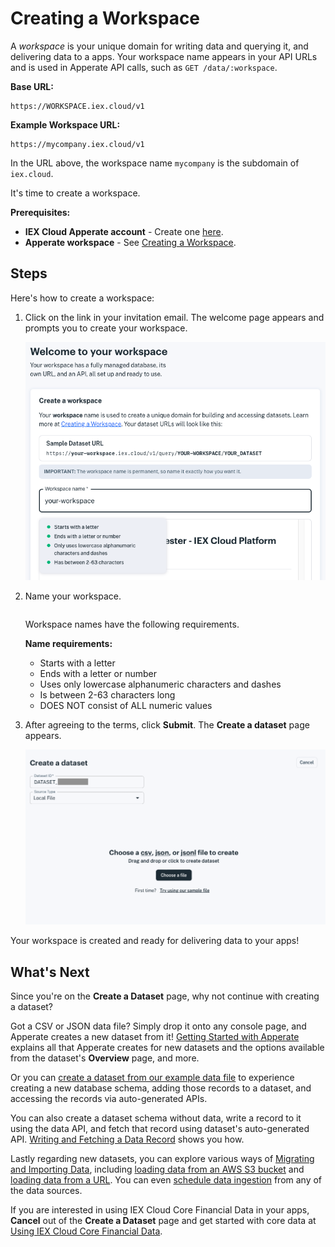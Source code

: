 # Creating a Workspace

A *workspace* is your unique domain for writing data and querying it, and delivering data to a apps. Your workspace name appears in your API URLs and is used in Apperate API calls, such as `GET /data/:workspace`.

**Base URL:**

```
https://WORKSPACE.iex.cloud/v1
```

**Example Workspace URL:**

```
https://mycompany.iex.cloud/v1
```

In the URL above, the workspace name `mycompany` is the subdomain of `iex.cloud`.

It's time to create a workspace.

**Prerequisites:**

- **IEX Cloud Apperate account** - Create one [here](https://iexcloud.io/cloud-login#/register).
- **Apperate workspace** - See [Creating a Workspace](../getting-started/creating-a-workspace.md). 

## Steps

Here's how to create a workspace:

1. Click on the link in your invitation email. The welcome page appears and prompts you to create your workspace.

    ![](./getting-started-with-apperate/create-a-workspace.png)

1. Name your workspace.

    ``` {important} The workspace name is permanent, so make sure to name it exactly how you want it.
    ```

    Workspace names have the following requirements.

    **Name requirements:**

    - Starts with a letter
    - Ends with a letter or number
    - Uses only lowercase alphanumeric characters and dashes
    - Is between 2-63 characters long
    - DOES NOT consist of ALL numeric values

1. After agreeing to the terms, click **Submit**. The **Create a dataset** page appears.

    ![](./getting-started-with-apperate/create-a-dataset.png)

Your workspace is created and ready for delivering data to your apps!

## What's Next

Since you're on the **Create a Dataset** page, why not continue with creating a dataset?

Got a CSV or JSON data file? Simply drop it onto any console page, and Apperate creates a new dataset from it! [Getting Started with Apperate](./getting-started-with-apperate.md) explains all that Apperate creates for new datasets and the options available from the dataset's **Overview** page, and more.

Or you can [create a dataset from our example data file](./getting-started-with-apperate.md) to experience creating a new database schema, adding those records to a dataset, and accessing the records via auto-generated APIs.

You can also create a dataset schema without data, write a record to it using the data API, and fetch that record using dataset's auto-generated API. [Writing and Fetching a Data Record](../getting-started/writing-and-fetching-a-record.md) shows you how.

Lastly regarding new datasets, you can explore various ways of [Migrating and Importing Data](../migrating-and-importing-data.md), including [loading data from an AWS S3 bucket](source/migrating-and-importing-data/loading-data-from-aws-s3.md) and [loading data from a URL](../migrating-and-importing-data/loading-data-from-a-url.md). You can even [schedule data ingestion](../migrating-and-importing-data/scheduling-data-ingestion.md) from any of the data sources.

If you are interested in using IEX Cloud Core Financial Data in your apps, **Cancel** out of the **Create a Dataset** page and get started with core data at [Using IEX Cloud Core Financial Data](../using-core-data.md).

``` {note} The Create a Dataset button is available on console top menu bar, from the console **Home** page, and from the **Datasets** pages.
```
